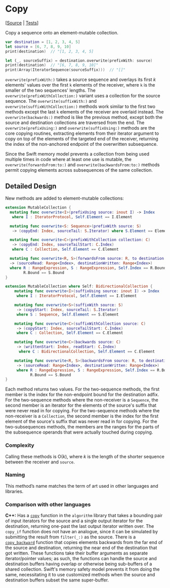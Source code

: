 # Copy

[[Source](../Sources/Algorithms/Copy.swift) |
 [Tests](../Tests/SwiftAlgorithmsTests/CopyTests.swift)]

Copy a sequence onto an element-mutable collection.

```swift
var destination = [1, 2, 3, 4, 5]
let source = [6, 7, 8, 9, 10]
print(destination)  // "[1, 2, 3, 4, 5]

let (_, sourceSuffix) = destination.overwrite(prefixWith: source)
print(destination)  // "[6, 7, 8, 9, 10]"
print(Array(IteratorSequence(sourceSuffix)))  // "[]"
```

`overwrite(prefixWith:)` takes a source sequence and overlays its first *k*
elements' values over the first `k` elements of the receiver, where `k` is the
smaller of the two sequences' lengths.  The `overwrite(prefixWithCollection:)`
variant uses a collection for the source sequence.  The
`overwrite(suffixWith:)` and `overwrite(suffixWithCollection:)` methods work
similar to the first two methods except the last `k` elements of the receiver
are overlaid instead.  The `overwrite(backwards:)` method is like the previous
method, except both the source and destination collections are traversed from
the end.  The `overwrite(prefixUsing:)` and `overwrite(suffixUsing:)` methods
are the core copying routines, extracting elements from their iterator argument
to copy on top of the elements of the targeted end of the receiver, returning
the index of the non-anchored endpoint of the overwritten subsequence.

Since the Swift memory model prevents a collection from being used multiple
times in code where at least one use is mutable, the `overwrite(forwardsFrom:to:)`
and `overwrite(backwardsFrom:to:)` methods permit copying elements across
subsequences of the same collection.

## Detailed Design

New methods are added to element-mutable collections:

```swift
extension MutableCollection {
  mutating func overwrite<I>(prefixUsing source: inout I) -> Index
   where I : IteratorProtocol, Self.Element == I.Element

  mutating func overwrite<S: Sequence>(prefixWith source: S)
   -> (copyEnd: Index, sourceTail: S.Iterator) where S.Element == Element

  mutating func overwrite<C>(prefixWithCollection collection: C)
   -> (copyEnd: Index, sourceTailStart: C.Index)
   where C : Collection, Self.Element == C.Element

  mutating func overwrite<R, S>(forwardsFrom source: R, to destination: S)
  -> (sourceRead: Range<Index>, destinationWritten: Range<Index>)
  where R : RangeExpression, S : RangeExpression, Self.Index == R.Bound,
        R.Bound == S.Bound
}

extension MutableCollection where Self: BidirectionalCollection {
    mutating func overwrite<I>(suffixUsing source: inout I) -> Index
     where I : IteratorProtocol, Self.Element == I.Element

    mutating func overwrite<S>(suffixWith source: S)
     -> (copyStart: Index, sourceTail: S.Iterator)
     where S : Sequence, Self.Element == S.Element

    mutating func overwrite<C>(suffixWithCollection source: C)
     -> (copyStart: Index, sourceTailStart: C.Index)
     where C : Collection, Self.Element == C.Element

    mutating func overwrite<C>(backwards source: C)
     -> (writtenStart: Index, readStart: C.Index)
      where C : BidirectionalCollection, Self.Element == C.Element

    mutating func overwrite<R, S>(backwardsFrom source: R, to destination: S)
     -> (sourceRead: Range<Index>, destinationWritten: Range<Index>)
     where R : RangeExpression, S : RangeExpression, Self.Index == R.Bound,
           R.Bound == S.Bound
}
```

Each method returns two values.  For the two-sequence methods, the first member
is the index for the non-endpoint bound for the destination adfix.  For the
two-sequence methods where the non-receiver is a `Sequence`, the second member
is an iterator for the elements of the source's suffix that were never read in
for copying.  For the two-sequence methods where the non-receiver is a
`Collection`, the second member is the index for the first element of the
source's suffix that was never read in for copying.  For the two-subsequences
methods, the members are the ranges for the parts of the subsequence operands
that were actually touched during copying.

### Complexity

Calling these methods is O(_k_), where _k_ is the length of the shorter
sequence between the receiver and `source`.

### Naming

This method’s name matches the term of art used in other languages and
libraries.

### Comparison with other languages

**C++:** Has a [`copy`][C++Copy] function in the `algorithm` library that takes
a bounding pair of input iterators for the source and a single output iterator
for the destination, returning one-past the last output iterator written over.
The `copy_if` function does not have an analogue, since it can be simulated by
submitting the result from `filter(_:)` as the source.  There is a
[`copy_backward`][C++CopyBackward] function that copies elements backwards from
the far end of the source and destination, returning the near end of the
destination that got written.  These functions take their buffer arguments as
separate iterator/pointer values; as such, the functions can handle the source
and destination buffers having overlap or otherwise being sub-buffers of a
shared collection.  Swift's memory safety model prevents it from doing the
same, necessitating it to use customized methods when the source and
destination buffers subset the same super-buffer.

<!-- Link references for other languages -->

[C++Copy]: https://en.cppreference.com/w/cpp/algorithm/copy
[C++CopyBackward]: https://en.cppreference.com/w/cpp/algorithm/copy_backward
